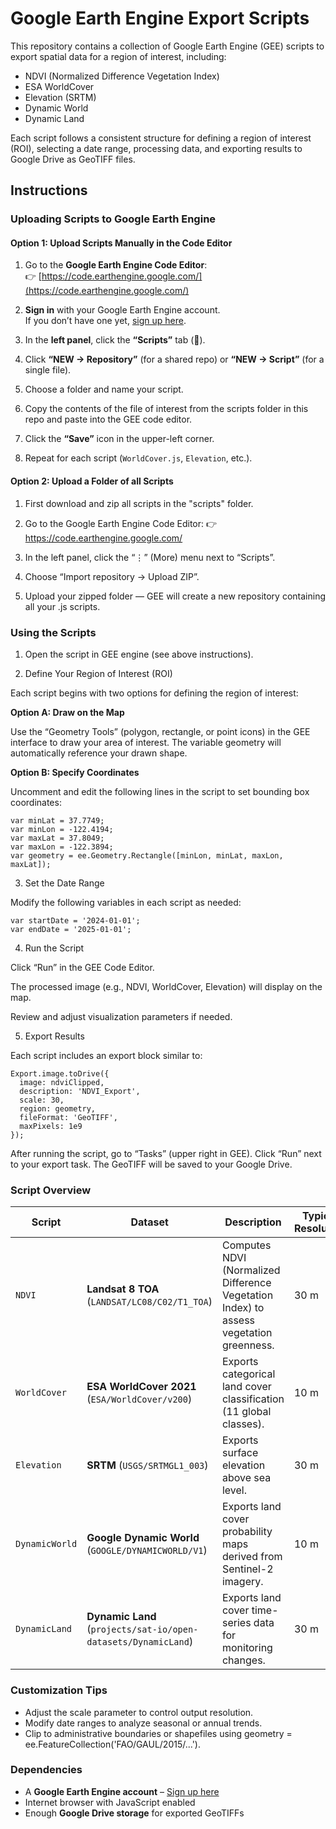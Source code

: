 # Google Earth Engine Export Scripts

This repository contains a collection of Google Earth Engine (GEE) scripts to export spatial data for a region of interest, including:

- NDVI (Normalized Difference Vegetation Index)
- ESA WorldCover
- Elevation (SRTM)
- Dynamic World
- Dynamic Land

Each script follows a consistent structure for defining a region of interest (ROI), selecting a date range, processing data, and exporting results to Google Drive as GeoTIFF files.

## Instructions

### Uploading Scripts to Google Earth Engine

#### Option 1: Upload Scripts Manually in the Code Editor

1. Go to the **Google Earth Engine Code Editor**:  
   👉 [https://code.earthengine.google.com/](https://code.earthengine.google.com/)

2. **Sign in** with your Google Earth Engine account.  
   If you don’t have one yet, [sign up here](https://signup.earthengine.google.com/).

3. In the **left panel**, click the **“Scripts”** tab (📜).

4. Click **“NEW → Repository”** (for a shared repo) or **“NEW → Script”** (for a single file).

5. Choose a folder and name your script.
6. Copy the contents of the file of interest from the scripts folder in this repo and paste into the GEE code editor.

8. Click the **“Save”** icon in the upper-left corner.

9. Repeat for each script (`WorldCover.js`, `Elevation`, etc.).

####  Option 2: Upload a Folder of all Scripts 

1. First download and zip all scripts in the "scripts" folder. 
2. Go to the Google Earth Engine Code Editor:
👉 https://code.earthengine.google.com/

3. In the left panel, click the “⋮” (More) menu next to “Scripts”.

4. Choose “Import repository → Upload ZIP”.

6. Upload your zipped folder — GEE will create a new repository containing all your .js scripts.

### Using the Scripts
1. Open the script in GEE engine (see above instructions). 

2. Define Your Region of Interest (ROI)

Each script begins with two options for defining the region of interest:

**Option A: Draw on the Map**

Use the “Geometry Tools” (polygon, rectangle, or point icons) in the GEE interface to draw your area of interest.
The variable geometry will automatically reference your drawn shape.

**Option B: Specify Coordinates**

Uncomment and edit the following lines in the script to set bounding box coordinates:

```
var minLat = 37.7749;
var minLon = -122.4194;
var maxLat = 37.8049;
var maxLon = -122.3894;
var geometry = ee.Geometry.Rectangle([minLon, minLat, maxLon, maxLat]);
```
3. Set the Date Range

Modify the following variables in each script as needed:
```
var startDate = '2024-01-01';
var endDate = '2025-01-01';
```
4. Run the Script

Click “Run” in the GEE Code Editor.

The processed image (e.g., NDVI, WorldCover, Elevation) will display on the map.

Review and adjust visualization parameters if needed.

5. Export Results

Each script includes an export block similar to:
```
Export.image.toDrive({
  image: ndviClipped,
  description: 'NDVI_Export',
  scale: 30,
  region: geometry,
  fileFormat: 'GeoTIFF',
  maxPixels: 1e9
});
```

After running the script, go to “Tasks” (upper right in GEE). Click “Run” next to your export task. The GeoTIFF will be saved to your Google Drive.

### Script Overview

| Script | Dataset | Description | Typical Resolution | Export Band(s) |
|--------|----------|--------------|--------------------|----------------|
| `NDVI` | **Landsat 8 TOA** (`LANDSAT/LC08/C02/T1_TOA`) | Computes NDVI (Normalized Difference Vegetation Index) to assess vegetation greenness. | 30 m | `NDVI` |
| `WorldCover` | **ESA WorldCover 2021** (`ESA/WorldCover/v200`) | Exports categorical land cover classification (11 global classes). | 10 m | `Map` |
| `Elevation` | **SRTM** (`USGS/SRTMGL1_003`) | Exports surface elevation above sea level. | 30 m | `elevation` |
| `DynamicWorld` | **Google Dynamic World** (`GOOGLE/DYNAMICWORLD/V1`) | Exports land cover probability maps derived from Sentinel-2 imagery. | 10 m | `class`, `probability` |
| `DynamicLand` | **Dynamic Land** (`projects/sat-io/open-datasets/DynamicLand`) | Exports land cover time-series data for monitoring changes. | 30 m | `landcover` |


### Customization Tips

- Adjust the scale parameter to control output resolution.
- Modify date ranges to analyze seasonal or annual trends.
- Clip to administrative boundaries or shapefiles using geometry = ee.FeatureCollection('FAO/GAUL/2015/...').

### Dependencies


- A **Google Earth Engine account** – [Sign up here](https://signup.earthengine.google.com/)
- Internet browser with JavaScript enabled
- Enough **Google Drive storage** for exported GeoTIFFs
